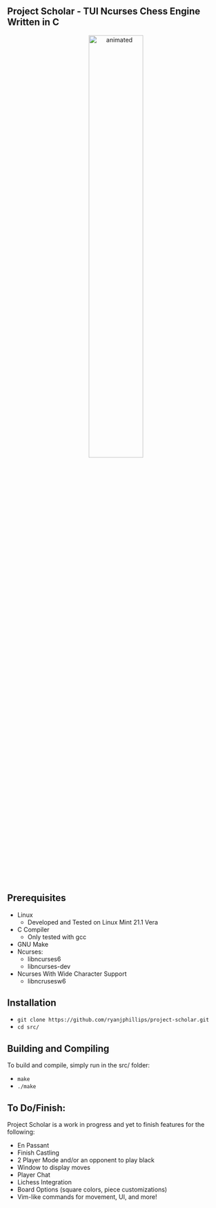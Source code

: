 ## Project Scholar - TUI Ncurses Chess Engine Written in C
<p align="center">
  <img src="https://raw.githubusercontent.com/ryanjphillips/project-scholar/master/media/scholar.gif" alt="animated" width=50% height=50%/>
</p>

## Prerequisites
* Linux 
  * Developed and Tested on Linux Mint 21.1 Vera
* C Compiler  
  * Only tested with gcc
* GNU Make 
* Ncurses: 
	* libncurses6
 	* libncurses-dev
* Ncurses With Wide Character Support
	* libncrusesw6

## Installation
* ```git clone https://github.com/ryanjphillips/project-scholar.git```
* ```cd src/```

## Building and Compiling
To build and compile, simply run in the src/ folder:
* ```make```
* ```./make```

## To Do/Finish:
Project Scholar is a work in progress and yet to finish features for the following:
* En Passant
* Finish Castling
* 2 Player Mode and/or an opponent to play black
* Window to display moves
* Player Chat	
* Lichess Integration
* Board Options (square colors, piece customizations)
* Vim-like commands for movement, UI, and more!

